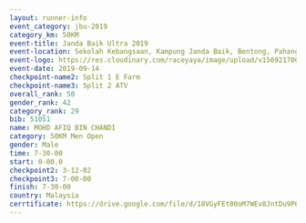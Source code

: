 ```yaml
---
layout: runner-info 
event_category: jbu-2019 
category_km: 50KM 
event-title: Janda Baik Ultra 2019
event-location: Sekolah Kebangsaan, Kampung Janda Baik, Bentong, Pahang, Malaysia 
event-logo: https://res.cloudinary.com/raceyaya/image/upload/v1569217009/logo/janda-baik_vch1pc.jpg 
event-date: 2019-09-14 
checkpoint-name2: Split 1 E Farm 
checkpoint-name3: Split 2 ATV 
overall_rank: 50
gender_rank: 42
category_rank: 29
bib: 51051
name: MOHD AFIQ BIN CHANDI
category: 50KM Men Open
gender: Male
time: 7-30-00
start: 0-00.0
checkpoint2: 3-12-02
checkpoint3: 7-00-00
finish: 7-30-00
country: Malaysia
cerrtificate: https://drive.google.com/file/d/18VGyFEt00oM7WEv8JntDu9P6T788SxyS/view?usp=sharing
---
```

